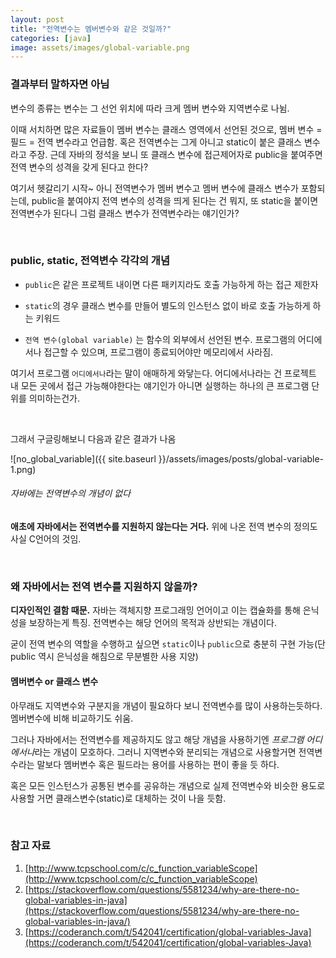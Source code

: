 ```yaml
---
layout: post
title: "전역변수는 멤버변수와 같은 것일까?"
categories: [java]
image: assets/images/global-variable.png
---
```


### 결과부터 말하자면 아님

변수의 종류는 변수는 그 선언 위치에 따라 크게 멤버 변수와 지역변수로 나뉨.

이때 서치하면 많은 자료들이 멤버 변수는 클래스 영역에서 선언된 것으로, 멤버 변수 = 필드 = 전역 변수라고 언급함. 혹은 전역변수는 그게 아니고 static이 붙은 클래스 변수라고 주장. 근데 자바의 정석을 보니 또 클래스 변수에 접근제어자로 public을 붙여주면 전역 변수의 성격을 갖게 된다고 한다?

여기서 헷갈리기 시작~ 아니 전역변수가 멤버 변수고 멤버 변수에 클래스 변수가 포함되는데, public을 붙여야지 전역 변수의 성격을 띄게 된다는 건 뭐지, 또 static을 붙이면 전역변수가 된다니 그럼 클래스 변수가 전역변수라는 얘기인가?

<br>

### public, static, 전역변수 각각의 개념

- `public`은 같은 프로젝트 내이면 다른 패키지라도 호출 가능하게 하는 접근 제한자
- `static`의 경우 클래스 변수를 만들어 별도의 인스턴스 없이 바로 호출 가능하게 하는 키워드

- `전역 변수(global variable)` 는 함수의 외부에서 선언된 변수. 프로그램의 어디에서나 접근할 수 있으며, 프로그램이 종료되어야만 메모리에서 사라짐.

여기서 프로그램 `어디에서나`라는 말이 애매하게 와닿는다. 어디에서나라는 건 프로젝트 내 모든 곳에서 접근 가능해야한다는 얘기인가 아니면 실행하는 하나의 큰 프로그램 단위를 의미하는건가.

<br>

그래서 구글링해보니 다음과 같은 결과가 나옴

![no_global_variable]({{ site.baseurl }}/assets/images/posts/global-variable-1.png)

###### 자바에는 전역변수의 개념이 없다

**애초에 자바에서는 전역변수를 지원하지 않는다는 거다.** 위에 나온 전역 변수의 정의도 사실 C언어의 것임.

<br>

### 왜 자바에서는 전역 변수를 지원하지 않을까?

**디자인적인 결함 때문.** 자바는 객체지향 프로그래밍 언어이고 이는 캡슐화를 통해 은닉성을 보장하는게 특징.
전역변수는 해당 언어의 목적과 상반되는 개념이다.

굳이 전역 변수의 역할을 수행하고 싶으면 `static`이나 `public`으로 충분히 구현 가능(단 public 역시 은닉성을 해침으로 무분별한 사용 지양)

#### 멤버변수 or 클래스 변수

아무래도 지역변수와 구분지을 개념이 필요하다 보니 전역변수를 많이 사용하는듯하다. 멤버변수에 비해 비교하기도 쉬움.

그러나 자바에서는 전역변수를 제공하지도 않고 해당 개념을 사용하기엔 *프로그램 어디에서나*라는 개념이 모호하다. 그러니 지역변수와 분리되는 개념으로 사용할거면 전역변수라는 말보다 멤버변수 혹은 필드라는 용어를 사용하는 편이 좋을 듯 하다.

혹은 모든 인스턴스가 공통된 변수를 공유하는 개념으로 실제 전역변수와 비슷한 용도로 사용할 거면 클래스변수(static)로 대체하는 것이 나을 듯함.

<br>

### 참고 자료

1. [http://www.tcpschool.com/c/c_function_variableScope](http://www.tcpschool.com/c/c_function_variableScope)
2. [https://stackoverflow.com/questions/5581234/why-are-there-no-global-variables-in-java](https://stackoverflow.com/questions/5581234/why-are-there-no-global-variables-in-java/)
3. [https://coderanch.com/t/542041/certification/global-variables-Java](https://coderanch.com/t/542041/certification/global-variables-Java)
